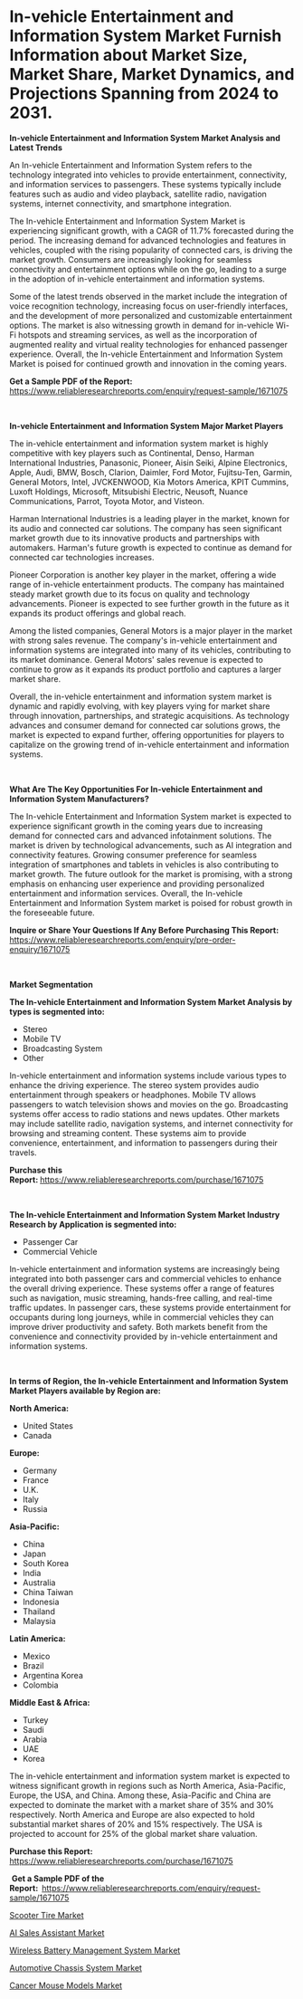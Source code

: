 <p><h1>In-vehicle Entertainment and Information System Market Furnish Information about Market Size, Market Share, Market Dynamics, and Projections Spanning from 2024 to 2031.</h1></p><p><strong>In-vehicle Entertainment and Information System Market Analysis and Latest Trends</strong></p>
<p><p>An In-vehicle Entertainment and Information System refers to the technology integrated into vehicles to provide entertainment, connectivity, and information services to passengers. These systems typically include features such as audio and video playback, satellite radio, navigation systems, internet connectivity, and smartphone integration.</p><p>The In-vehicle Entertainment and Information System Market is experiencing significant growth, with a CAGR of 11.7% forecasted during the period. The increasing demand for advanced technologies and features in vehicles, coupled with the rising popularity of connected cars, is driving the market growth. Consumers are increasingly looking for seamless connectivity and entertainment options while on the go, leading to a surge in the adoption of in-vehicle entertainment and information systems.</p><p>Some of the latest trends observed in the market include the integration of voice recognition technology, increasing focus on user-friendly interfaces, and the development of more personalized and customizable entertainment options. The market is also witnessing growth in demand for in-vehicle Wi-Fi hotspots and streaming services, as well as the incorporation of augmented reality and virtual reality technologies for enhanced passenger experience. Overall, the In-vehicle Entertainment and Information System Market is poised for continued growth and innovation in the coming years.</p></p>
<p><strong>Get a Sample PDF of the Report:&nbsp;</strong> <a href="https://www.reliableresearchreports.com/enquiry/request-sample/1671075">https://www.reliableresearchreports.com/enquiry/request-sample/1671075</a></p>
<p>&nbsp;</p>
<p><strong>In-vehicle Entertainment and Information System Major Market Players</strong></p>
<p><p>The in-vehicle entertainment and information system market is highly competitive with key players such as Continental, Denso, Harman International Industries, Panasonic, Pioneer, Aisin Seiki, Alpine Electronics, Apple, Audi, BMW, Bosch, Clarion, Daimler, Ford Motor, Fujitsu-Ten, Garmin, General Motors, Intel, JVCKENWOOD, Kia Motors America, KPIT Cummins, Luxoft Holdings, Microsoft, Mitsubishi Electric, Neusoft, Nuance Communications, Parrot, Toyota Motor, and Visteon.</p><p>Harman International Industries is a leading player in the market, known for its audio and connected car solutions. The company has seen significant market growth due to its innovative products and partnerships with automakers. Harman's future growth is expected to continue as demand for connected car technologies increases.</p><p>Pioneer Corporation is another key player in the market, offering a wide range of in-vehicle entertainment products. The company has maintained steady market growth due to its focus on quality and technology advancements. Pioneer is expected to see further growth in the future as it expands its product offerings and global reach.</p><p>Among the listed companies, General Motors is a major player in the market with strong sales revenue. The company's in-vehicle entertainment and information systems are integrated into many of its vehicles, contributing to its market dominance. General Motors' sales revenue is expected to continue to grow as it expands its product portfolio and captures a larger market share.</p><p>Overall, the in-vehicle entertainment and information system market is dynamic and rapidly evolving, with key players vying for market share through innovation, partnerships, and strategic acquisitions. As technology advances and consumer demand for connected car solutions grows, the market is expected to expand further, offering opportunities for players to capitalize on the growing trend of in-vehicle entertainment and information systems.</p></p>
<p>&nbsp;</p>
<p><strong>What Are The Key Opportunities For In-vehicle Entertainment and Information System Manufacturers?</strong></p>
<p><p>The In-vehicle Entertainment and Information System market is expected to experience significant growth in the coming years due to increasing demand for connected cars and advanced infotainment solutions. The market is driven by technological advancements, such as AI integration and connectivity features. Growing consumer preference for seamless integration of smartphones and tablets in vehicles is also contributing to market growth. The future outlook for the market is promising, with a strong emphasis on enhancing user experience and providing personalized entertainment and information services. Overall, the In-vehicle Entertainment and Information System market is poised for robust growth in the foreseeable future.</p></p>
<p><strong>Inquire or Share Your Questions If Any Before Purchasing This Report:</strong> <a href="https://www.reliableresearchreports.com/enquiry/pre-order-enquiry/1671075">https://www.reliableresearchreports.com/enquiry/pre-order-enquiry/1671075</a></p>
<p>&nbsp;</p>
<p><strong>Market Segmentation</strong></p>
<p><strong>The In-vehicle Entertainment and Information System Market Analysis by types is segmented into:</strong></p>
<p><ul><li>Stereo</li><li>Mobile TV</li><li>Broadcasting System</li><li>Other</li></ul></p>
<p><p>In-vehicle entertainment and information systems include various types to enhance the driving experience. The stereo system provides audio entertainment through speakers or headphones. Mobile TV allows passengers to watch television shows and movies on the go. Broadcasting systems offer access to radio stations and news updates. Other markets may include satellite radio, navigation systems, and internet connectivity for browsing and streaming content. These systems aim to provide convenience, entertainment, and information to passengers during their travels.</p></p>
<p><strong>Purchase this Report:&nbsp;</strong><a href="https://www.reliableresearchreports.com/purchase/1671075">https://www.reliableresearchreports.com/purchase/1671075</a></p>
<p>&nbsp;</p>
<p><strong>The In-vehicle Entertainment and Information System Market Industry Research by Application is segmented into:</strong></p>
<p><ul><li>Passenger Car</li><li>Commercial Vehicle</li></ul></p>
<p><p>In-vehicle entertainment and information systems are increasingly being integrated into both passenger cars and commercial vehicles to enhance the overall driving experience. These systems offer a range of features such as navigation, music streaming, hands-free calling, and real-time traffic updates. In passenger cars, these systems provide entertainment for occupants during long journeys, while in commercial vehicles they can improve driver productivity and safety. Both markets benefit from the convenience and connectivity provided by in-vehicle entertainment and information systems.</p></p>
<p>&nbsp;</p>
<p><strong>In terms of Region, the In-vehicle Entertainment and Information System Market Players available by Region are:</strong></p>
<p>
    <p> <strong> North America: </strong>
        <ul>
            <li>United States</li>
            <li>Canada</li>
        </ul>
        </p> 
    <p> <strong> Europe: </strong>
        <ul>
            <li>Germany</li>
            <li>France</li>
            <li>U.K.</li>
            <li>Italy</li>
            <li>Russia</li>
        </ul>
        </p> 
    <p> <strong> Asia-Pacific: </strong>
        <ul>
            <li>China</li>
            <li>Japan</li>
            <li>South Korea</li>
            <li>India</li>
            <li>Australia</li>
            <li>China Taiwan</li>
            <li>Indonesia</li>
            <li>Thailand</li>
            <li>Malaysia</li>
        </ul>
        </p> 
    <p> <strong> Latin America: </strong>
        <ul>
            <li>Mexico</li>
            <li>Brazil</li>
            <li>Argentina Korea</li>
            <li>Colombia</li>
        </ul>
        </p> 
    <p> <strong> Middle East & Africa: </strong>
        <ul>
            <li>Turkey</li>
            <li>Saudi</li>
            <li>Arabia</li>
            <li>UAE</li>
            <li>Korea</li>
        </ul>
    </p>
    </p>
<p><p>The in-vehicle entertainment and information system market is expected to witness significant growth in regions such as North America, Asia-Pacific, Europe, the USA, and China. Among these, Asia-Pacific and China are expected to dominate the market with a market share of 35% and 30% respectively. North America and Europe are also expected to hold substantial market shares of 20% and 15% respectively. The USA is projected to account for 25% of the global market share valuation.</p></p>
<p><strong>Purchase this Report: </strong><a href="https://www.reliableresearchreports.com/purchase/1671075">https://www.reliableresearchreports.com/purchase/1671075</a></p>
<p>&nbsp;<strong>Get a Sample PDF of the Report:&nbsp;&nbsp;</strong><a href="https://www.reliableresearchreports.com/enquiry/request-sample/1671075">https://www.reliableresearchreports.com/enquiry/request-sample/1671075</a></p>
<p><strong></strong></p>
<p><p><a href="https://issuu.com/reportprime-2/docs/scooter-tire-market-size-2030.pptx">Scooter Tire Market</a></p><p><a href="https://medium.com/@lauryframi644/ai-sales-assistant-market-trends-and-market-analysis-forecasted-for-period-2024-2031-02108f16446e">AI Sales Assistant Market</a></p><p><a href="https://medium.com/@malcomw102036/wireless-battery-management-system-market-size-reveals-the-best-marketing-channels-in-global-5d167392c19d">Wireless Battery Management System Market</a></p><p><a href="https://issuu.com/reportprime-2/docs/automotive-chassis-system-market-size-2030.pptx">Automotive Chassis System Market</a></p><p><a href="https://medium.com/@lauryframi644/cancer-mouse-models-market-report-reveals-the-latest-trends-and-growth-opportunities-of-this-market-a576e764c744">Cancer Mouse Models Market</a></p></p>